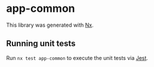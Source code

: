 # app-common

This library was generated with [Nx](https://nx.dev).

## Running unit tests

Run `nx test app-common` to execute the unit tests via [Jest](https://jestjs.io).
